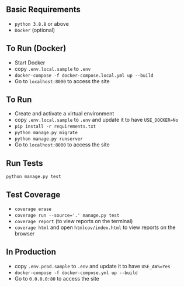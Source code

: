## Basic Requirements
- `python 3.8.8` or above
- `Docker` (optional)

## To Run (Docker)
- Start Docker
- copy `.env.local.sample` to `.env` 
- `docker-compose -f docker-compose.local.yml up --build`
- Go to `localhost:8000` to access the site

## To Run
- Create and activate a virtual environment
- copy `.env.local.sample` to `.env` and update it to have `USE_DOCKER=No`
- `pip install -r requirements.txt`
- `python manage.py migrate`
- `python manage.py runserver`
- Go to `localhost:8000` to access the site

## Run Tests
`python manage.py test`

## Test Coverage
-  `coverage erase`
-  `coverage run --source='.' manage.py test `
-  `coverage report` (to view reports on the terminal)
-  `coverage html` and open `htmlcov/index.html` to view reports on the browser


## In Production
- copy `.env.prod.sample` to `.env` and update it to have `USE_AWS=Yes`
- `docker-compose -f docker-compose.yml up --build`
- Go to `0.0.0.0:80` to access the site